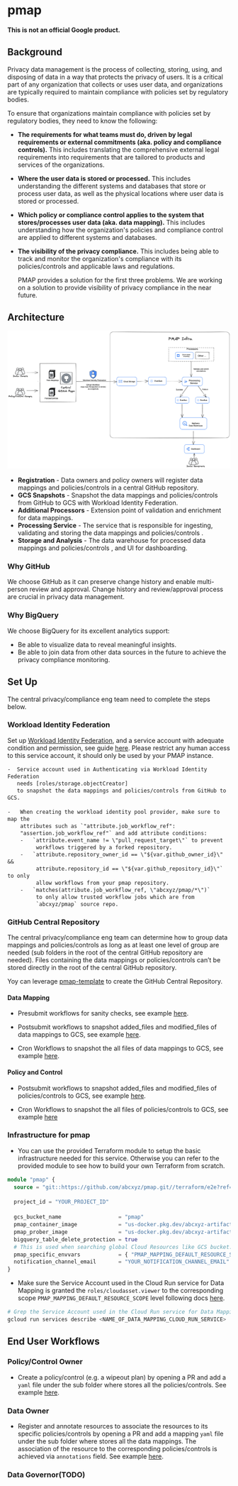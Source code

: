 # pmap

**This is not an official Google product.**

## Background

Privacy data management is the process of collecting, storing, using, and
disposing of data in a way that protects the privacy of users. It
is a critical part of any organization that collects or uses user data, and
organizations are typically required to maintain compliance with policies set by
regulatory bodies.

To ensure that organizations maintain compliance with policies set by regulatory
bodies, they need to know the following:

* **The requirements for what teams
  must do, driven by legal requirements or external commitments (aka. 
  policy and compliance controls).** This includes translating the comprehensive
  external legal requirements into requirements that are tailored to products and
  services of the organizations.

* **Where the user data is stored or processed.** This includes understanding the
  different systems and databases that store or process user data, as well as the
  physical locations where user data is stored or processed.

* **Which policy or compliance control applies to
  the system that stores/processes user data (aka. data mapping).** This includes
  understanding how the organization's policies and compliance control are applied to
  different systems and databases.

* **The visibility of the privacy compliance.** This includes
  being able to track and monitor the organization's compliance with its policies/controls
  and applicable laws and regulations.
  
  PMAP provides a solution for the first three problems. We are working on a
  solution to provide visibility of privacy compliance in the near future.

## Architecture

![pmap architecture](./docs/assets/arch.png)

*   **Registration** - Data owners and policy owners will register data mappings and
    policies/controls in a central GitHub repository.
*   **GCS Snapshots** - Snapshot the data mappings and policies/controls from GitHub
    to GCS with Workload Identity Federation.
*   **Additional Processors** - Extension point of validation and enrichment for data mappings.
*   **Processing Service** - The service that is responsible for ingesting,
    validating and storing the data mappings and policies/controls .
*   **Storage and Analysis** - The data warehouse for processed data mappings and
    policies/controls , and UI for dashboarding.

### Why GitHub

We choose GitHub as it can preserve change history and enable multi-person
review and approval. Change history and review/approval process are crucial in
privacy data management.

### Why BigQuery

We choose BigQuery for its excellent analytics support:
* Be able to visualize
  data to reveal meaningful insights.
* Be able to join data from other
  data sources in the future to achieve the privacy compliance monitoring.

## Set Up

The central privacy/compliance eng team need to complete the steps below.

### Workload Identity Federation

Set up
[Workload Identity Federation](https://cloud.google.com/iam/docs/workload-identity-federation),
and a service account with adequate condition and permission, see guide
[here](https://github.com/google-github-actions/auth#setting-up-workload-identity-federation).
Please restrict any human access to this service account, it should only be used by your PMAP instance.

```
-  Service account used in Authenticating via Workload Identity Federation
   needs [roles/storage.objectCreator]
   to snapshot the data mappings and policies/controls from GitHub to GCS.

-   When creating the workload identity pool provider, make sure to map the
    attributes such as `"attribute.job_workflow_ref":
    "assertion.job_workflow_ref"` and add attribute conditions:
    -   `attribute.event_name != \"pull_request_target\"` to prevent
         workflows triggered by a forked repository.
    -   `attribute.repository_owner_id == \"${var.github_owner_id}\" &&
         attribute.repository_id == \"${var.github_repository_id}\"` to only
         allow workflows from your pmap repository.
    -   `matches(attribute.job_workflow_ref, \"abcxyz/pmap/*\")`
         to only allow trusted workflow jobs which are from
         `abcxyz/pmap` source repo. 

```

### GitHub Central Repository

The central privacy/compliance eng team can determine how to group data
mappings and policies/controls as long as at least one level of group are needed (sub
folders in the root of the central GitHub repository are needed). Files
containing the data mappings or policies/controls can’t be stored directly in the
root of the central GitHub repository.

Yoy can leverage [pmap-template](https://github.com/abcxyz/pmap-template) to 
create the GitHub Central Repository.

#### Data Mapping

*   Presubmit workflows for sanity checks, see example
    [here](docs/example/workflows/data_mapping_validation.yaml).

*   Postsubmit workflows to snapshot added_files and modified_files of
    data mappings to GCS, see example
    [here](docs/example/workflows/snapshot_data_mapping_change.yaml).

*   Cron Workflows to snapshot the all files of data mappings to GCS,
    see example [here](docs/example/workflows/snapshot_data_mapping_copy.yaml).

#### Policy and Control

*   Postsubmit workflows to snapshot added_files and modified_files of
    policies/controls to GCS, see example
    [here](docs/example/workflows/snapshot_policy_change.yaml).

*   Cron Workflows to snapshot the all files of policies/controls to GCS, see
    example [here](docs/example/workflows/snapshot_policy_copy.yaml)

### Infrastructure for pmap

* You can use the provided Terraform module to setup the basic infrastructure
needed for this service. Otherwise you can refer to the provided module to see
how to build your own Terraform from scratch.

```terraform
module "pmap" {
  source = "git::https://github.com/abcxyz/pmap.git//terraform/e2e?ref=main" # this should be pinned to the SHA desired

  project_id = "YOUR_PROJECT_ID"

  gcs_bucket_name                  = "pmap"
  pmap_container_image             = "us-docker.pkg.dev/abcxyz-artifacts/docker-images/pmap:0.0.4-amd64"
  pmap_prober_image                = "us-docker.pkg.dev/abcxyz-artifacts/docker-images/pmap-prober:0.0.4-amd64"
  bigquery_table_delete_protection = true
  # This is used when searching global Cloud Resources like GCS bucket.
  pmap_specific_envvars            = { "PMAP_MAPPING_DEFAULT_RESOURCE_SCOPE" : "YOUR_DEFAULT_RESOURCE_SCOPE" }
  notification_channel_email       = "YOUR_NOTIFICATION_CHANNEL_EMAIL"
}
```

* Make sure the Service Account used in the Cloud Run service for
Data Mapping is granted the `roles/cloudasset.viewer` to the corresponding
scope `PMAP_MAPPING_DEFAULT_RESOURCE_SCOPE` level 
following docs [here](https://cloud.google.com/iam/docs/granting-changing-revoking-access#grant-single-role).

```sh
# Grep the Service Account used in the Cloud Run service for Data Mapping 
gcloud run services describe <NAME_OF_DATA_MAPPING_CLOUD_RUN_SERVICE> 
```


## End User Workflows

### Policy/Control Owner

*    Create a policy/control (e.g. a wipeout plan) by opening a PR and add a `yaml`
     file under the sub folder where
     stores
     all the policies/controls. See example
     [here](docs/example/wipeout_plan.yaml).

### Data Owner

*   Register and annotate resources to associate the resources to its specific
    policies/controls by opening a PR and add a mapping `yaml` file under the sub folder where stores
    all the data mappings. The association of
    the resource to the corresponding policies/controls is achieved via `annotations` field.
    See example
    [here](docs/example/resource_mapping.yaml).

### Data Governor(TODO)
